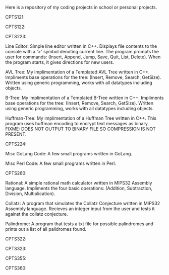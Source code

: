 Here is a repository of my coding projects in school or personal projects.

CPTS121:

CPTS122:

CPTS223:

  Line Editor:
      Simple line editor written in C++.
      Displays file contents to the console with a '>' symbol denoting current line. The program prompts the user for commands: (Insert, Append, Jump, Save, Quit, List, Delete).
      When the program starts, it gives directions for new users.
      
  AVL Tree: 
      My implimentation of a Templated AVL Tree written in C++.
      Impliments base operations for the tree: (Insert, Remove, Search, GetSize). Written using generic programming, works with all datatypes including objects.
      
  B-Tree:
      My implimentation of a Templated B-Tree written in C++.
      Impliments base operations for the tree: (Insert, Remove, Search, GetSize). Written using generic programming, works with all datatypes including objects.
      
  Huffman-Tree:
      My implimentation of a Huffman Tree written in C++.
      This program uses huffman encoding to encrypt text messages as binary. FIXME: DOES NOT OUTPUT TO BINARY FILE SO COMPRESSION IS NOT PRESENT.
      
CPTS224:

  Misc GoLang Code:
      A few small programs written in GoLang.
      
  Misc Perl Code:
      A few small programs written in Perl.
      
CPTS260:

  Rational:
      A simple rational math calculator written in MIPS32 Assembly language.
      Impliments the four basic operations: (Addition, Subtraction, Division, Multiplication).
      
  Collatz:
      A program that simulates the Collatz Conjecture written in MIPS32 Assembly language.
      Recieves an integer input from the user and tests it against the collatz conjecture.
      
  Palindrome:
      A program that tests a txt file for possible palindromes and prints out a list of all palidromes found.
      
CPTS322:

CPTS323:

CPTS355:

CPTS360:
